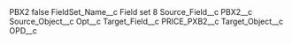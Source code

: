 <?xml version="1.0" encoding="UTF-8"?>
<CustomMetadata xmlns="http://soap.sforce.com/2006/04/metadata" xmlns:xsi="http://www.w3.org/2001/XMLSchema-instance" xmlns:xsd="http://www.w3.org/2001/XMLSchema">
    <label>PBX2</label>
    <protected>false</protected>
    <values>
        <field>FieldSet_Name__c</field>
        <value xsi:type="xsd:string">Field set 8</value>
    </values>
    <values>
        <field>Source_Field__c</field>
        <value xsi:type="xsd:string">PBX2__c</value>
    </values>
    <values>
        <field>Source_Object__c</field>
        <value xsi:type="xsd:string">Opt__c</value>
    </values>
    <values>
        <field>Target_Field__c</field>
        <value xsi:type="xsd:string">PRICE_PXB2__c</value>
    </values>
    <values>
        <field>Target_Object__c</field>
        <value xsi:type="xsd:string">OPD__c</value>
    </values>
</CustomMetadata>
